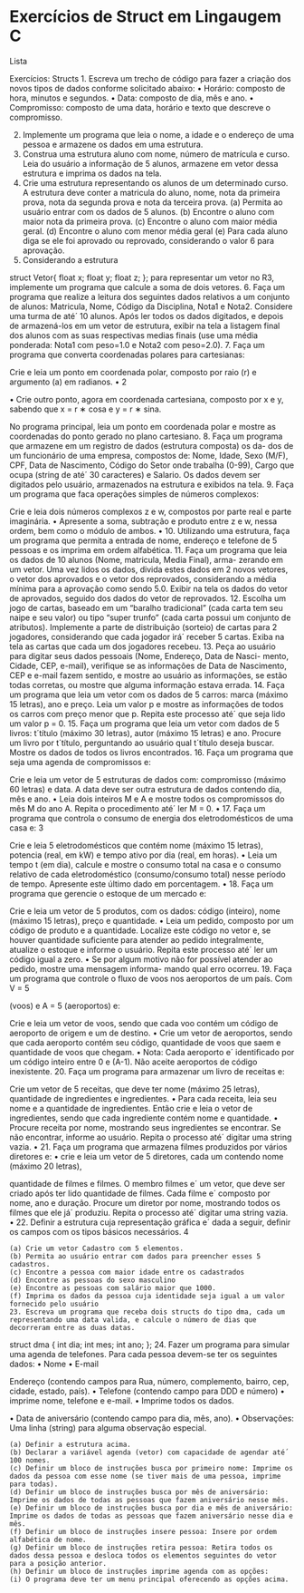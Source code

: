 <h1>Exercícios de Struct em Lingaugem C </h1>
<p> Lista </p>


<p>
 Exercícios: Structs
1. Escreva um trecho de código para fazer a criação dos novos tipos de dados conforme solicitado abaixo: • Horário: composto de hora, minutos e segundos.
• Data: composto de dia, mês e ano.
• Compromisso: composto de uma data, horário e texto que descreve o compromisso.

2. Implemente um programa que leia o nome, a idade e o endereço de uma pessoa e armazene os dados em uma estrutura.
3. Construa uma estrutura aluno com nome, número de matrícula e curso. Leia do usuário a informação de 5 alunos, armazene em vetor dessa estrutura e imprima os dados na tela.
4. Crie uma estrutura representando os alunos de um determinado curso. A estrutura deve conter a matricula do aluno, nome, nota da primeira prova, nota da segunda prova e nota da terceira prova.
(a) Permita ao usuário entrar com os dados de 5 alunos.
(b) Encontre o aluno com maior nota da primeira prova.
(c) Encontre o aluno com maior média geral.
(d) Encontre o aluno com menor média geral
(e) Para cada aluno diga se ele foi aprovado ou reprovado, considerando o valor 6 para aprovação.
5. Considerando a estrutura

struct Vetor{ float x; float y; float z;
};
para representar um vetor no R3, implemente um programa que calcule a soma de dois vetores.
6. Faça um programa que realize a leitura dos seguintes dados relativos a um conjunto de alunos: Matricula, Nome, Código da Disciplina, Nota1 e Nota2. Considere uma turma de até´ 10 alunos. Após ler todos os dados digitados, e depois de armazená-los em um vetor de estrutura, exibir na tela a listagem final dos alunos com as suas respectivas medias finais (use uma média ponderada: Nota1 com peso=1.0 e Nota2 com peso=2.0).
7. Faça um programa que converta coordenadas polares para cartesianas:

Crie e leia um ponto em coordenada polar, composto por raio (r) e argumento (a) em radianos.
• 2


• Crie outro ponto, agora em coordenada cartesiana, composto por x e y, sabendo que x = r ∗ cosa e y = r ∗ sina.

No programa principal, leia um ponto em coordenada polar e mostre as coordenadas do ponto gerado no plano cartesiano.
8. Faça um programa que armazene em um registro de dados (estrutura composta) os da- dos de um funcionário de uma empresa, compostos de: Nome, Idade, Sexo (M/F), CPF, Data de Nascimento, Código do Setor onde trabalha (0-99), Cargo que ocupa (string de até´ 30 caracteres) e Salario. Os dados devem ser digitados pelo usuário, armazenados na estrutura e exibidos na tela.
9. Faça um programa que faca operações simples de números complexos:

Crie e leia dois números complexos z e w, compostos por parte real e parte imaginária.
•
Apresente a soma, subtração e produto entre z e w, nessa ordem, bem como o módulo de ambos.
•
10. Utilizando uma estrutura, faça um programa que permita a entrada de nome, endereço e telefone de 5 pessoas e os imprima em ordem alfabética.
11. Faça um programa que leia os dados de 10 alunos (Nome, matricula, Media Final), arma- zerando em um vetor. Uma vez lidos os dados, divida estes dados em 2 novos vetores, o vetor dos aprovados e o vetor dos reprovados, considerando a média mínima para a aprovação como sendo 5.0. Exibir na tela os dados do vetor de aprovados, seguido dos dados do vetor de reprovados.
12. Escolha um jogo de cartas, baseado em um “baralho tradicional” (cada carta tem seu naipe e seu valor) ou tipo “super trunfo” (cada carta possui um conjunto de atributos). Implemente a parte de distribuição (sorteio) de cartas para 2 jogadores, considerando que cada jogador irá´ receber 5 cartas. Exiba na tela as cartas que cada um dos jogadores recebeu.
13. Peça ao usuário para digitar seus dados pessoais (Nome, Endereço, Data de Nasci- mento, Cidade, CEP, e-mail), verifique se as informações de Data de Nascimento, CEP e e-mail fazem sentido, e mostre ao usuário as informações, se estão todas corretas, ou mostre que alguma informação estava errada.
14. Faça um programa que leia um vetor com os dados de 5 carros: marca (máximo 15 letras), ano e preço. Leia um valor p e mostre as informações de todos os carros com preço menor que p. Repita este processo até´ que seja lido um valor p = 0.
15. Faça um programa que leia um vetor com dados de 5 livros: t´título (máximo 30 letras), autor (máximo 15 letras) e ano. Procure um livro por t´título, perguntando ao usuário qual t´título deseja buscar. Mostre os dados de todos os livros encontrados.
16. Faça um programa que seja uma agenda de compromissos e:

Crie e leia um vetor de 5 estruturas de dados com: compromisso (máximo 60 letras) e data. A data deve ser outra estrutura de dados contendo dia, mês e ano.
•
Leia dois inteiros M e A e mostre todos os compromissos do mês M do ano A. Repita o procedimento até´ ler M = 0.
•
17. Faça um programa que controla o consumo de energia dos eletrodomésticos de uma casa e:
3


Crie e leia 5 eletrodomésticos que contém nome (máximo 15 letras), potencia (real, em kW) e tempo ativo por dia (real, em horas).
•
Leia um tempo t (em dia), calcule e mostre o consumo total na casa e o consumo relativo de cada eletrodoméstico (consumo/consumo total) nesse período de tempo. Apresente este último dado em porcentagem.
•
18. Faça um programa que gerencie o estoque de um mercado e:


Crie e leia um vetor de 5 produtos, com os dados: código (inteiro), nome (máximo 15 letras), preço e quantidade.
•
Leia um pedido, composto por um código de produto e a quantidade. Localize este código no vetor e, se houver quantidade suficiente para atender ao pedido integralmente, atualize o estoque e informe o usuário. Repita este processo até´ ler um código igual a zero.
•
Se por algum motivo não for possível atender ao pedido, mostre uma mensagem informa- mando qual erro ocorreu.
19. Faça um programa que controle o fluxo de voos nos aeroportos de um país. Com V = 5

(voos) e A = 5 (aeroportos) e:

Crie e leia um vetor de voos, sendo que cada voo contém um código de aeroporto de origem e um de destino.
•
Crie um vetor de aeroportos, sendo que cada aeroporto contém seu código, quantidade de voos que saem e quantidade de voos que chegam.
•
Nota: Cada aeroporto e´ identificado por um código inteiro entre 0 e (A-1). Não aceite
aeroportos de código inexistente.
20. Faça um programa para armazenar um livro de receitas e:


Crie um vetor de 5 receitas, que deve ter nome (máximo 25 letras), quantidade de ingredientes e ingredientes.
•
Para cada receita, leia seu nome e a quantidade de ingredientes. Então crie e leia o vetor de ingredientes, sendo que cada ingrediente contém nome e quantidade.
•
Procure receita por nome, mostrando seus ingredientes se encontrar. Se não encontrar, informe ao usuário. Repita o processo até´ digitar uma string vazia.
•
21. Faça um programa que armazena filmes produzidos por vários diretores e: • crie e leia um vetor de 5 diretores, cada um contendo nome (máximo 20 letras),


quantidade de filmes e filmes. O membro filmes e´ um vetor, que deve ser criado
após ter lido quantidade de filmes. Cada filme e´ composto por nome, ano e duração. Procure um diretor por nome, mostrando todos os filmes que ele já´ produziu. Repita o processo até´ digitar uma string vazia.
•
22. Definir a estrutura cuja representação gráfica e´ dada a seguir, definir os campos com os tipos básicos necessários.
4


	(a) Crie um vetor Cadastro com 5 elementos.
	(b) Permita ao usuário entrar com dados para preencher esses 5 cadastros.
	(c) Encontre a pessoa com maior idade entre os cadastrados
	(d) Encontre as pessoas do sexo masculino
	(e) Encontre as pessoas com salário maior que 1000.
	(f) Imprima os dados da pessoa cuja identidade seja igual a um valor fornecido pelo usuário
	23. Escreva um programa que receba dois structs do tipo dma, cada um representando uma data valida, e calcule o número de dias que decorreram entre as duas datas.

struct dma {
int dia; int mes; int ano;
};
24. Fazer um programa para simular uma agenda de telefones. Para cada pessoa devem-se ter os seguintes dados: • Nome
• E-mail


Endereço (contendo campos para Rua, número, complemento, bairro, cep, cidade, estado, país).
• Telefone (contendo campo para DDD e número) • imprime nome, telefone e e-mail.
• Imprime todos os dados.

• Data de aniversário (contendo campo para dia, mês, ano).
• Observações: Uma linha (string) para alguma observação especial.

	(a) Definir a estrutura acima.
	(b) Declarar a variável agenda (vetor) com capacidade de agendar até´ 100 nomes.
	(c) Definir um bloco de instruções busca por primeiro nome: Imprime os dados da pessoa com esse nome (se tiver mais de uma pessoa, imprime para todas).
	(d) Definir um bloco de instruções busca por mês de aniversário: Imprime os dados de todas as pessoas que fazem aniversário nesse mês.
	(e) Definir um bloco de instruções busca por dia e mês de aniversário: Imprime os dados de todas as pessoas que fazem aniversário nesse dia e mês.
	(f) Definir um bloco de instruções insere pessoa: Insere por ordem alfabética de nome.
	(g) Definir um bloco de instruções retira pessoa: Retira todos os dados dessa pessoa e desloca todos os elementos seguintes do vetor para a posição anterior.
	(h) Definir um bloco de instruções imprime agenda com as opções:
	(i) O programa deve ter um menu principal oferecendo as opções acima.
</p>

